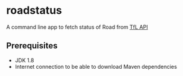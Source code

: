 # roadstatus

A command line app to fetch status of Road from [TfL API](https://api.tfl.gov.uk/)

## Prerequisites
- JDK 1.8
- Internet connection to be able to download Maven dependencies
 